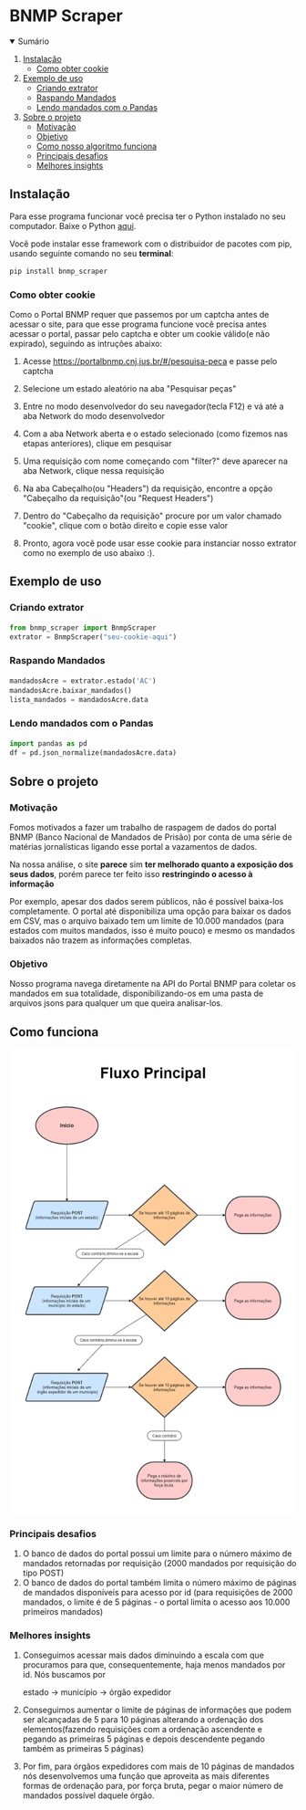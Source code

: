 # BNMP Scraper
<!-- SUMÁRIO -->
<details open="open">
  <summary>Sumário</summary>
  <ol>
    <li>
      <a href="#instalação">Instalação</a>
      <ul>
        <li><a href="#como-obter-cookie">Como obter cookie</a></li>
      </ul>
    </li>
    <li>
      <a href="#exemplo-de-uso">Exemplo de uso</a>
      <ul>
        <li><a href="#criando-extrator">Criando extrator</a></li>
        <li><a href="#raspando-mandados">Raspando Mandados</a></li>
        <li><a href="#lendo-mandados-com-o-pandas">Lendo mandados com o Pandas</a></li>
      </ul>
    </li>
    <li>
      <a href="#sobre-o-projeto">Sobre o projeto</a>
      <ul>
        <li><a href="#motivação">Motivação</a></li>
        <li><a href="#objetivo">Objetivo</a></li>
        <li><a href="#como-funciona">Como nosso algoritmo funciona</a></li>
        <li><a href="#principais-desafios">Principais desafios</a></li>
        <li><a href="#melhores-insights">Melhores insights</a></li>
      </ul>
    </li>
  </ol>
</details>

<!-- INSTALAÇÃO -->
## Instalação
Para esse programa funcionar você precisa ter o Python instalado no seu computador. Baixe o Python [aqui](https://www.python.org/downloads/).

Você pode instalar esse framework com o distribuidor de pacotes com pip, usando seguinte comando no seu **terminal**:
  ```python
  pip install bnmp_scraper
  ```

<!-- COMO OBTER COOKIE -->
### Como obter cookie
  
Como o Portal BNMP requer que passemos por um captcha antes de acessar o site, para que esse programa funcione você precisa antes acessar o portal, passar pelo captcha e obter um cookie válido(e não expirado), seguindo as intruções abaixo:

  
1) Acesse https://portalbnmp.cnj.jus.br/#/pesquisa-peca e passe pelo captcha

2) Selecione um estado aleatório na aba "Pesquisar peças"

3) Entre no modo desenvolvedor do seu navegador(tecla F12) e vá até a aba Network do modo desenvolvedor

4) Com a aba Network aberta e o estado selecionado (como fizemos nas etapas anteriores), clique em pesquisar

5) Uma requisição com nome começando com "filter?" deve aparecer na aba Network, clique nessa requisição

6) Na aba Cabeçalho(ou "Headers") da requisição, encontre a opção "Cabeçalho da requisição"(ou "Request Headers")

7) Dentro do "Cabeçalho da requisição" procure por um valor chamado "cookie", clique com o botão direito e copie esse valor

8) Pronto, agora você pode usar esse cookie para instanciar nosso extrator como no exemplo de uso abaixo :).

<!-- EXEMPLO DE USO -->
## **Exemplo de uso**

### Criando extrator
  ```python
from bnmp_scraper import BnmpScraper
extrator = BnmpScraper("seu-cookie-aqui")
  ```

### Raspando Mandados
  ```python
mandadosAcre = extrator.estado('AC')
mandadosAcre.baixar_mandados()
lista_mandados = mandadosAcre.data
  ```


### Lendo mandados com o Pandas
  ```python
import pandas as pd
df = pd.json_normalize(mandadosAcre.data)
  ```

<!-- SOBRE O PROJETO -->
## Sobre o projeto

<!-- MOTIVAÇÃO -->
### Motivação

Fomos motivados a fazer um trabalho de raspagem de dados do portal BNMP (Banco Nacional de Mandados de Prisão) por conta de uma série de matérias jornalísticas ligando esse portal a vazamentos de dados.

Na nossa análise, o site **parece** sim **ter melhorado quanto a exposição dos seus dados**, porém parece ter feito isso **restringindo o acesso à informação**

Por exemplo, apesar dos dados serem públicos, não é possível baixa-los completamente. O portal até disponibiliza uma opção para baixar os dados em CSV, mas o arquivo baixado tem um limite de 10.000 mandados (para estados com muitos mandados, isso é muito pouco) e mesmo os mandados baixados não trazem as informações completas.

<!-- OBJETIVO -->
### Objetivo

Nosso programa navega diretamente na API do Portal BNMP para coletar os mandados em sua totalidade, disponibilizando-os em uma pasta de arquivos jsons para qualquer um que queira analisar-los.


<!-- COMO FUNCIONA -->
## Como funciona

<p align="center">
    <img align='center' src='img/main-flowchart.png'/>

<!-- PRINCIPAIS DESAFIOS -->
### Principais desafios

1. O banco de dados do portal possui um limite para o número máximo de mandados retornadas por requisição (2000 mandados por requisição do tipo POST)
2. O banco de dados do portal também limita o número máximo de páginas de mandados disponíveis para acesso por id (para requisições de 2000 mandados, o limite é de 5 páginas - o portal limita o acesso aos 10.000 primeiros mandados)

<!-- MELHORES INSIGHTS -->
### Melhores insights

1. Conseguimos acessar mais dados diminuindo a escala com que procuramos para que, consequentemente, haja menos mandados por id. Nós buscamos por 

    estado -> município -> órgão expedidor


2. Conseguimos aumentar o limite de páginas de informações que podem ser alcançadas de 5 para 10 páginas alterando a ordenação dos elementos(fazendo requisições com a ordenação ascendente e pegando as primeiras 5 páginas e depois descendente pegando também as primeiras 5 páginas)

3. Por fim, para órgãos expedidores com mais de 10 páginas de mandados nós desenvolvemos uma função que aproveita as mais diferentes formas de ordenação para, por força bruta, pegar o maior número de mandados possível daquele órgão.